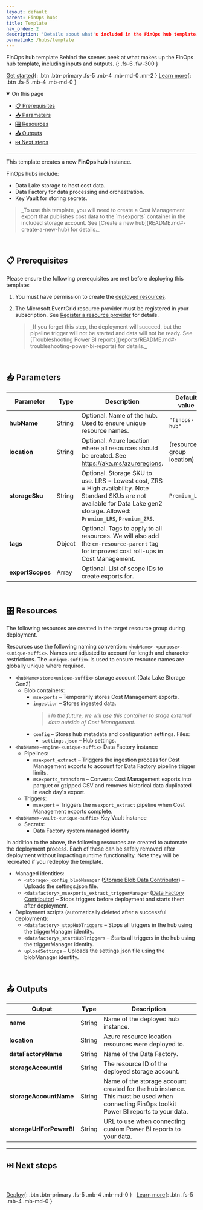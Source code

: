 ```yaml
---
layout: default
parent: FinOps hubs
title: Template
nav_order: 2
description: 'Details about what's included in the FinOps hub template.'
permalink: /hubs/template
---
```


<span class="fs-9 d-block mb-4">FinOps hub template</span>
Behind the scenes peek at what makes up the FinOps hub template, including inputs and outputs.
{: .fs-6 .fw-300 }

[Get started](./README.md#-create-a-new-hub){: .btn .btn-primary .fs-5 .mb-4 .mb-md-0 .mr-2 }
[Learn more](️#-why-finops-hubs){: .btn .fs-5 .mb-4 .mb-md-0 }

<details open markdown="1">
  <summary class="fs-2 text-uppercase">On this page</summary>

- [📋 Prerequisites](#-prerequisites)
- [📥 Parameters](#-parameters)
- [🎛️ Resources](#️-resources)
- [📤 Outputs](#-outputs)
- [⏭️ Next steps](#️-next-steps)

</details>

---

This template creates a new **FinOps hub** instance.

FinOps hubs include:

- Data Lake storage to host cost data.
- Data Factory for data processing and orchestration.
- Key Vault for storing secrets.

<blockquote class="important" markdown="1">
  _To use this template, you will need to create a Cost Management export that publishes cost data to the `msexports` container in the included storage account. See [Create a new hub](README.md#-create-a-new-hub) for details._
</blockquote>

<br>

## 📋 Prerequisites

Please ensure the following prerequisites are met before deploying this template:

1. You must have permission to create the [deployed resources](#️-resources).
2. The Microsoft.EventGrid resource provider must be registered in your subscription. See [Register a resource provider](https://docs.microsoft.com/azure/azure-resource-manager/management/resource-providers-and-types#register-resource-provider) for details.

   <blockquote class="important" markdown="1">
     _If you forget this step, the deployment will succeed, but the pipeline trigger will not be started and data will not be ready. See [Troubleshooting Power BI reports](reports/README.md#-troubleshooting-power-bi-reports) for details._
   </blockquote>

<br>

## 📥 Parameters

| Parameter        | Type   | Description                                                                                                                                                                       | Default value             |
| ---------------- | ------ | --------------------------------------------------------------------------------------------------------------------------------------------------------------------------------- | ------------------------- |
| **hubName**      | String | Optional. Name of the hub. Used to ensure unique resource names.                                                                                                                  | `"finops-hub"`            |
| **location**     | String | Optional. Azure location where all resources should be created. See https://aka.ms/azureregions.                                                                                  | (resource group location) |
| **storageSku**   | String | Optional. Storage SKU to use. LRS = Lowest cost, ZRS = High availability. Note Standard SKUs are not available for Data Lake gen2 storage. Allowed: `Premium_LRS`, `Premium_ZRS`. | `Premium_LRS`             |
| **tags**         | Object | Optional. Tags to apply to all resources. We will also add the `cm-resource-parent` tag for improved cost roll-ups in Cost Management.                                            |
| **exportScopes** | Array  | Optional. List of scope IDs to create exports for.                                                                                                                                |

<br>

## 🎛️ Resources

The following resources are created in the target resource group during deployment.

Resources use the following naming convention: `<hubName>-<purpose>-<unique-suffix>`. Names are adjusted to account for length and character restrictions. The `<unique-suffix>` is used to ensure resource names are globally unique where required.

- `<hubName>store<unique-suffix>` storage account (Data Lake Storage Gen2)
  - Blob containers:
    - `msexports` – Temporarily stores Cost Management exports.
    - `ingestion` – Stores ingested data.
      > ℹ️ _In the future, we will use this container to stage external data outside of Cost Management._
    - `config` – Stores hub metadata and configuration settings. Files:
      - `settings.json` – Hub settings.
- `<hubName>-engine-<unique-suffix>` Data Factory instance
  - Pipelines:
    - `msexport_extract` – Triggers the ingestion process for Cost Management exports to account for Data Factory pipeline trigger limits.
    - `msexports_transform` – Converts Cost Management exports into parquet or gzipped CSV and removes historical data duplicated in each day's export.
  - Triggers:
    - `msexport` – Triggers the `msexport_extract` pipeline when Cost Management exports complete.
- `<hubName>-vault-<unique-suffix>` Key Vault instance
  - Secrets:
    - Data Factory system managed identity

In addition to the above, the following resources are created to automate the deployment process. Each of these can be safely removed after deployment without impacting runtime functionality. Note they will be recreated if you redeploy the template.

- Managed identities:
  - `<storage>_config_blobManager` ([Storage Blob Data Contributor](https://learn.microsoft.com/azure/role-based-access-control/built-in-roles#storage-blob-data-contributor)) – Uploads the settings.json file.
  - `<datafactory>_msexports_extract_triggerManager` ([Data Factory Contributor](https://learn.microsoft.com/azure/role-based-access-control/built-in-roles#data-factory-contributor)) – Stops triggers before deployment and starts them after deployment.
- Deployment scripts (automatically deleted after a successful deployment):
  - `<datafactory>_stopHubTriggers` – Stops all triggers in the hub using the triggerManager identity.
  - `<datafactory>_startHubTriggers` – Starts all triggers in the hub using the triggerManager identity.
  - `uploadSettings` – Uploads the settings.json file using the blobManager identity.

<br>

## 📤 Outputs

| Output                   | Type   | Description                                                                                                                               |
| ------------------------ | ------ | ----------------------------------------------------------------------------------------------------------------------------------------- |
| **name**                 | String | Name of the deployed hub instance.                                                                                                        |
| **location**             | String | Azure resource location resources were deployed to.                                                                                       |
| **dataFactoryName**      | String | Name of the Data Factory.                                                                                                                 |
| **storageAccountId**     | String | The resource ID of the deployed storage account.                                                                                          |
| **storageAccountName**   | String | Name of the storage account created for the hub instance. This must be used when connecting FinOps toolkit Power BI reports to your data. |
| **storageUrlForPowerBI** | String | URL to use when connecting custom Power BI reports to your data.                                                                          |

---

## ⏭️ Next steps

<br>

[Deploy](./README.md#-create-a-new-hub){: .btn .btn-primary .fs-5 .mb-4 .mb-md-0 }
&nbsp;
[Learn more](./README.md#-why-finops-hubs){: .btn .fs-5 .mb-4 .mb-md-0 }

<br>
